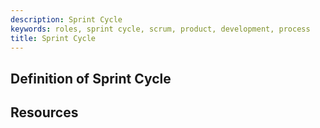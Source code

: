 ```yaml
---
description: Sprint Cycle
keywords: roles, sprint cycle, scrum, product, development, process
title: Sprint Cycle
---
```


## Definition of Sprint Cycle

## Resources
